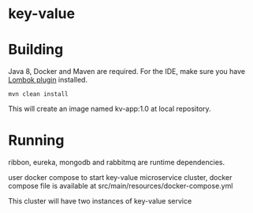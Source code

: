# key-value

# Building

Java 8, Docker and Maven are required.
For the IDE, make sure you have [Lombok plugin](https://projectlombok.org/setup/overview) installed.

`mvn clean install`

This will create an image named kv-app:1.0 at local repository. 


# Running

ribbon, eureka, mongodb and rabbitmq are runtime dependencies.

user docker compose to start key-value microservice cluster, docker compose file is available at src/main/resources/docker-compose.yml

This cluster will have two instances of key-value service
